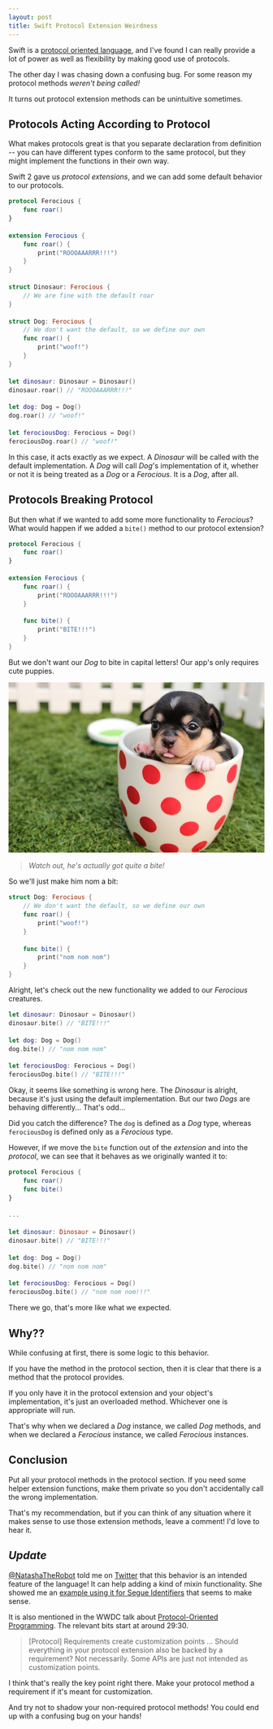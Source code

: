 ```yaml
---
layout: post
title: Swift Protocol Extension Weirdness
---
```


Swift is a [protocol oriented language](https://developer.apple.com/videos/play/wwdc2015-408/), and I've found I can really provide a lot of power as well as flexibility by making good use of protocols.

The other day I was chasing down a confusing bug. For some reason my protocol methods _weren't being called!_

It turns out protocol extension methods can be unintuitive sometimes.


<!--excerpt-->

## Protocols Acting According to Protocol

What makes protocols great is that you separate declaration from definition -- you can have different types conform to the same protocol, but they might implement the functions in their own way.

Swift 2 gave us _protocol extensions_, and we can add some default behavior to our protocols.

~~~ swift
protocol Ferocious {
    func roar()
}

extension Ferocious {
    func roar() {
        print("ROOOAAARRR!!!")
    }
}

struct Dinosaur: Ferocious {
    // We are fine with the default roar
}

struct Dog: Ferocious {
    // We don't want the default, so we define our own
    func roar() {
        print("woof!")
    }
}

let dinosaur: Dinosaur = Dinosaur()
dinosaur.roar() // "ROOOAAARRR!!!"

let dog: Dog = Dog()
dog.roar() // "woof!"

let ferociousDog: Ferocious = Dog()
ferociousDog.roar() // "woof!"
~~~

In this case, it acts exactly as we expect. A _Dinosaur_ will be called with the default implementation. A _Dog_ will call _Dog_'s implementation of it, whether or not it is being treated as a _Dog_ or a _Ferocious_. It is a _Dog_, after all.

## Protocols Breaking Protocol

But then what if we wanted to add some more functionality to _Ferocious_? What would happen if we added a `bite()` method to our protocol extension?

~~~ swift
protocol Ferocious {
    func roar()
}

extension Ferocious {
    func roar() {
        print("ROOOAAARRR!!!")
    }

    func bite() {
        print("BITE!!!")
    }
}
~~~

But we don't want our _Dog_ to bite in capital letters! Our app's only requires cute puppies.

![Puppy in Mug Cup](/public/images/20160120/ferocious-puppy.jpg)

> _Watch out, he's actually got quite a bite!_

So we'll just make him nom a bit:

~~~ swift
struct Dog: Ferocious {
    // We don't want the default, so we define our own
    func roar() {
        print("woof!")
    }

    func bite() {
        print("nom nom nom")
    }
}
~~~

Alright, let's check out the new functionality we added to our _Ferocious_ creatures.

~~~ swift
let dinosaur: Dinosaur = Dinosaur()
dinosaur.bite() // "BITE!!!"

let dog: Dog = Dog()
dog.bite() // "nom nom nom"

let ferociousDog: Ferocious = Dog()
ferociousDog.bite() // "BITE!!!"
~~~

Okay, it seems like something is wrong here. The _Dinosaur_ is alright, because it's just using the default implementation. But our two _Dogs_ are behaving differently... That's odd...

Did you catch the difference? The `dog` is defined as a _Dog_ type, whereas `ferociousDog` is defined only as a _Ferocious_ type.

However, if we move the `bite` function out of the _extension_ and into the _protocol_, we can see that it behaves as we originally wanted it to:

~~~ swift
protocol Ferocious {
    func roar()
    func bite()
}

...

let dinosaur: Dinosaur = Dinosaur()
dinosaur.bite() // "BITE!!!"

let dog: Dog = Dog()
dog.bite() // "nom nom nom"

let ferociousDog: Ferocious = Dog()
ferociousDog.bite() // "nom nom nom!!!"
~~~

There we go, that's more like what we expected.

## Why??

While confusing at first, there is some logic to this behavior.

If you have the method in the protocol section, then it is clear that there is a method that the protocol provides.

If you only have it in the protocol extension and your object's implementation, it's just an overloaded method. Whichever one is appropriate will run.

That's why when we declared a _Dog_ instance, we called _Dog_ methods, and when we declared a _Ferocious_ instance, we called _Ferocious_ instances.

## Conclusion

Put all your protocol methods in the protocol section. If you need some helper extension functions, make them private so you don't accidentally call the wrong implementation.

That's my recommendation, but if you can think of any situation where it makes sense to use those extension methods, leave a comment! I'd love to hear it.

## _Update_

[@NatashaTheRobot](https://twitter.com/natashatherobot) told me on [Twitter](https://twitter.com/natashatherobot/status/691746665376653312) that this behavior is an intended feature of the language! It can help adding a kind of mixin functionality. She showed me an [example using it for Segue Identifiers](https://www.natashatherobot.com/protocol-oriented-segue-identifiers-swift/) that seems to make sense.

It is also mentioned in the WWDC talk about [Protocol-Oriented Programming](https://developer.apple.com/videos/play/wwdc2015-408/). The relevant bits start at around 29:30.

> [Protocol] Requirements create customization points ... Should everything in your protocol extension also be backed by a requirement?  Not necessarily. Some APIs are just not intended as customization points.

I think that's really the key point right there. Make your protocol method a requirement if it's meant for customization.

And try not to shadow your non-required protocol methods! You could end up with a confusing bug on your hands!

